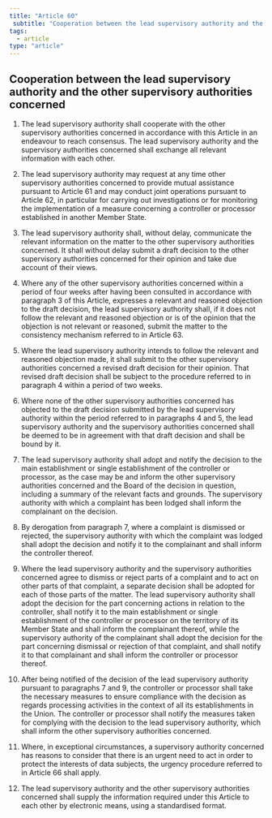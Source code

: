 ```yaml
---
title: "Article 60"
 subtitle: "Cooperation between the lead supervisory authority and the other supervisory authorities concerned"
tags:
  - article
type: "article"
---
```

## Cooperation between the lead supervisory authority and the other supervisory authorities concerned

1. The lead supervisory authority shall cooperate with the other supervisory authorities concerned in accordance with this Article in an endeavour to reach consensus. The lead supervisory authority and the supervisory authorities concerned shall exchange all relevant information with each other.

2. The lead supervisory authority may request at any time other supervisory authorities concerned to provide mutual assistance pursuant to Article 61 and may conduct joint operations pursuant to Article 62, in particular for carrying out investigations or for monitoring the implementation of a measure concerning a controller or processor established in another Member State.

3. The lead supervisory authority shall, without delay, communicate the relevant information on the matter to the other supervisory authorities concerned. It shall without delay submit a draft decision to the other supervisory authorities concerned for their opinion and take due account of their views.

4. Where any of the other supervisory authorities concerned within a period of four weeks after having been consulted in accordance with paragraph 3 of this Article, expresses a relevant and reasoned objection to the draft decision, the lead supervisory authority shall, if it does not follow the relevant and reasoned objection or is of the opinion that the objection is not relevant or reasoned, submit the matter to the consistency mechanism referred to in Article 63.

5. Where the lead supervisory authority intends to follow the relevant and reasoned objection made, it shall submit to the other supervisory authorities concerned a revised draft decision for their opinion. That revised draft decision shall be subject to the procedure referred to in paragraph 4 within a period of two weeks.

6. Where none of the other supervisory authorities concerned has objected to the draft decision submitted by the lead supervisory authority within the period referred to in paragraphs 4 and 5, the lead supervisory authority and the supervisory authorities concerned shall be deemed to be in agreement with that draft decision and shall be bound by it.

7. The lead supervisory authority shall adopt and notify the decision to the main establishment or single establishment of the controller or processor, as the case may be and inform the other supervisory authorities concerned and the Board of the decision in question, including a summary of the relevant facts and grounds. The supervisory authority with which a complaint has been lodged shall inform the complainant on the decision.

8. By derogation from paragraph 7, where a complaint is dismissed or rejected, the supervisory authority with which the complaint was lodged shall adopt the decision and notify it to the complainant and shall inform the controller thereof.

9. Where the lead supervisory authority and the supervisory authorities concerned agree to dismiss or reject parts of a complaint and to act on other parts of that complaint, a separate decision shall be adopted for each of those parts of the matter. The lead supervisory authority shall adopt the decision for the part concerning actions in relation to the controller, shall notify it to the main establishment or single establishment of the controller or processor on the territory of its Member State and shall inform the complainant thereof, while the supervisory authority of the complainant shall adopt the decision for the part concerning dismissal or rejection of that complaint, and shall notify it to that complainant and shall inform the controller or processor thereof.

10. After being notified of the decision of the lead supervisory authority pursuant to paragraphs 7 and 9, the controller or processor shall take the necessary measures to ensure compliance with the decision as regards processing activities in the context of all its establishments in the Union. The controller or processor shall notify the measures taken for complying with the decision to the lead supervisory authority, which shall inform the other supervisory authorities concerned.

11. Where, in exceptional circumstances, a supervisory authority concerned has reasons to consider that there is an urgent need to act in order to protect the interests of data subjects, the urgency procedure referred to in Article 66 shall apply.

12. The lead supervisory authority and the other supervisory authorities concerned shall supply the information required under this Article to each other by electronic means, using a standardised format.
